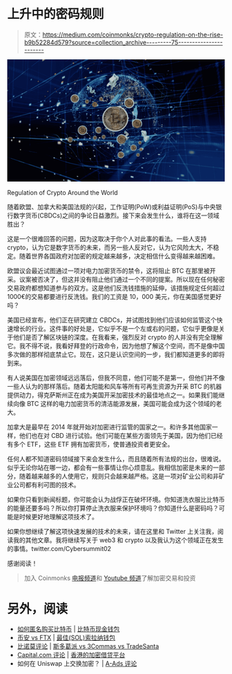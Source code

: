 # 上升中的密码规则

> 原文：<https://medium.com/coinmonks/crypto-regulation-on-the-rise-b9b52284d579?source=collection_archive---------75----------------------->

![](img/ba7bb77b05a50ab568f2cb690ff3cc35.png)

Regulation of Crypto Around the World

随着欧盟、加拿大和美国法规的兴起，工作证明(PoW)或利益证明(PoS)与中央银行数字货币(CBDCs)之间的争论日益激烈。接下来会发生什么，谁将在这一领域胜出？

这是一个很难回答的问题，因为这取决于你个人对此事的看法。一些人支持 crypto，认为它是数字货币的未来，而另一些人反对它，认为它风险太大，不稳定。随着世界各国政府对加密的规定越来越多，决定相信什么变得越来越困难。

欧盟议会最近试图通过一项对电力加密货币的禁令，这将阻止 BTC 在那里被开采。议案被否决了，但这并没有阻止他们通过一个不同的提案。所以现在任何秘密交易政府都想知道参与的双方。这是他们反洗钱措施的延伸，该措施规定任何超过 1000€的交易都要进行反洗钱。我们的工资是 10，000 美元，你在美国感觉更好吗？

美国已经宣布，他们正在研究建立 CBDCs，并试图找到他们应该如何监管这个快速增长的行业。这件事的好处是，它似乎不是一个左或右的问题，它似乎更像是关于他们是否了解区块链的深度。在我看来，强烈反对 crypto 的人并没有完全理解它。我不得不说，我看好拜登的行政命令，因为他想了解这个空间，而不是像中国多次做的那样彻底禁止它。现在，这只是认识空间的一步，我们都知道更多的即将到来。

有人说美国在加密领域远远落后，但我不同意，他们可能不是第一，但他们并不像一些人认为的那样落后。随着太阳能和风车等所有可再生资源为开采 BTC 的机器提供动力，得克萨斯州正在成为美国开采加密技术的最佳地点之一。如果我们能继续向像 BTC 这样的电力加密货币的清洁能源发展，美国可能会成为这个领域的老大。

加拿大是最早在 2014 年就开始对加密进行监管的国家之一。和许多其他国家一样，他们也在对 CBD 进行试验。他们可能在某些方面领先于美国，因为他们已经有多个 ETF，这些 ETF 拥有加密货币，使普通投资者更安全。

任何人都不知道密码领域接下来会发生什么，而且随着所有法规的出台，很难说。似乎无论你站在哪一边，都会有一些事情让你心烦意乱。我相信加密是未来的一部分，随着越来越多的人使用它，规则只会越来越严格。这是一项对矿业公司和非矿业公司都有利可图的技术。

如果你只看到新闻标题，你可能会认为战俘正在破坏环境。你知道洗衣服比比特币的能量还要多吗？所以你打算停止洗衣服来保护环境吗？你知道什么是密码吗？可能是时候更好地理解这项技术了。

如果你想继续了解这项快速发展的技术的未来，请在这里和 Twitter 上关注我，阅读我的其他文章。我将继续写关于 web3 和 crypto 以及我认为这个领域正在发生的事情。twitter.com/Cybersummit02

感谢阅读！

> 加入 Coinmonks [电报频道](https://t.me/coincodecap)和 [Youtube 频道](https://www.youtube.com/c/coinmonks/videos)了解加密交易和投资

# 另外，阅读

*   [如何匿名购买比特币](https://coincodecap.com/buy-bitcoin-anonymously) | [比特币现金钱包](https://coincodecap.com/bitcoin-cash-wallets)
*   [币安 vs FTX](https://coincodecap.com/binance-vs-ftx) | [最佳(SOL)索拉纳钱包](https://coincodecap.com/solana-wallets)
*   [比诺莫评论](https://coincodecap.com/binomo-review) | [斯多葛派 vs 3Commas vs TradeSanta](https://coincodecap.com/stoic-vs-3commas-vs-tradesanta)
*   [Capital.com 评论](https://coincodecap.com/capital-com-review) | [香港的加密借贷平台](https://coincodecap.com/crypto-lending-hong-kong)
*   如何在 Uniswap 上交换加密？ | [A-Ads 评论](https://coincodecap.com/a-ads-review)